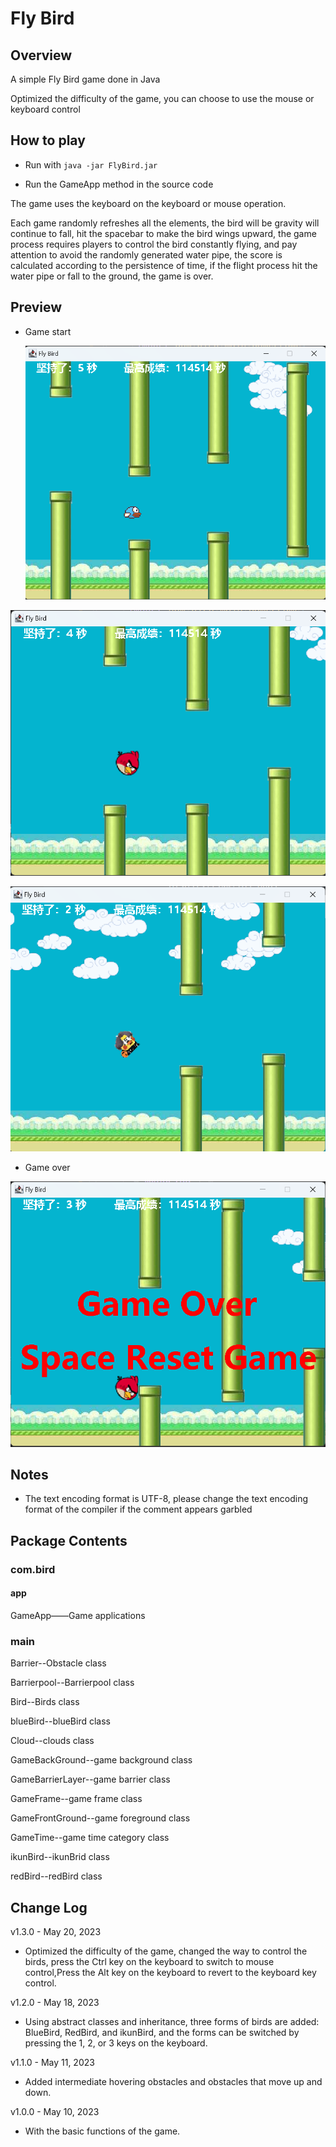 # Fly Bird
## Overview

A simple Fly Bird game done in Java

Optimized the difficulty of the game, you can choose to use the mouse or keyboard control

## How to play

* Run with ``java -jar FlyBird.jar``

* Run the GameApp method in the source code

The game uses the keyboard on the keyboard or mouse operation.

Each game randomly refreshes all the elements, the bird will be gravity will continue to fall, hit the spacebar to make the bird wings upward, the game process requires players to control the bird constantly flying, and pay attention to avoid the randomly generated water pipe, the score is calculated according to the persistence of time, if the flight process hit the water pipe or fall to the ground, the game is over.


## Preview

* Game start

  ![image-20230523124146962](img/image-20230523124146962.png)

![image-20230523123847205](img/image-20230523123847205.png)

![image-20230523124028399](img/image-20230523124028399.png)

* Game over

![image-20230523124507983](img/image-20230523124507983.png)

## Notes

* The text encoding format is UTF-8, please change the text encoding format of the compiler if the comment appears garbled

## Package Contents
### com.bird

#### app

GameApp——Game applications

### main

Barrier--Obstacle class

Barrierpool--Barrierpool class

Bird--Birds class

blueBird--blueBird class

Cloud--clouds class

GameBackGround--game background class

GameBarrierLayer--game barrier class

GameFrame--game frame class

GameFrontGround--game foreground class

GameTime--game time category class

ikunBird--ikunBrid class

redBird--redBird class

## Change Log

v1.3.0 - May 20, 2023

* Optimized the difficulty of the game, changed the way to control the birds, press the Ctrl key on the keyboard to switch to mouse control,Press the Alt key on the keyboard to revert to the keyboard key control.


v1.2.0 - May 18, 2023

* Using abstract classes and inheritance, three forms of birds are added: BlueBird, RedBird, and ikunBird, and the forms can be switched by pressing the 1, 2, or 3 keys on the keyboard.

v1.1.0 - May 11, 2023

* Added intermediate hovering obstacles and obstacles that move up and down.

v1.0.0 - May 10, 2023

* With the basic functions of the game.
